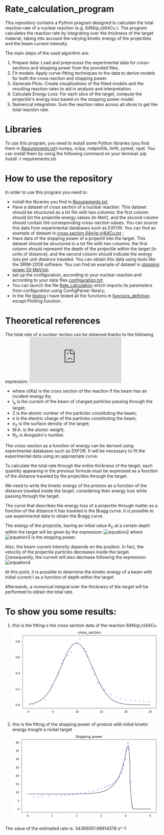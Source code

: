 # Rate_calculation_program

This repository contains a Python program designed to calculate the total reaction rate of a nuclear reaction (e.g. 64Ni(p,n)64Cu ). The program calculates the reaction rate by integrating over the thickness of the target material, taking into account the varying kinetic energy of the projectiles and the beam current intensity.

The main steps of the used algorithm are:
1.  Prepare data: Load and preprocess the experimental data for cross-sections and stopping power from the provided files.
2.  Fit models: Apply curve-fitting techniques to the data to derive models for both the cross-section and stopping power.
3.  Generate Plots: Create visualizations of the fitted models and the resulting reaction rates to aid in analysis and interpretation.
4.  Calculate Energy Loss: For each slice of the target, compute the projectile's energy loss based on the stopping power model.
5.  Numerical integration: Sum the reaction rates across all slices to get the total reaction rate.


# Libraries
To use this program, you need to install some Python libraries (you find them in [Requirements.txt](https://github.com/Lorenzo9801/Rate_calculation_program/blob/main/Requirements.txt)):numpy, scipy, matplotlib, lmfit, pytest, npat.
You can install them by using the following command on your terminal: pip install -r requirements.txt

# How to use the repository

In order to use this program you need to:
- install the libraries you find in [Requirements.txt](https://github.com/Lorenzo9801/Rate_calculation_program/blob/main/Requirements.txt);
- Have a dataset of cross section of a nuclear reaction. This dataset should be structured as a txt file with two columns: the first column should list the projectile energy values (in MeV), and the second column should contain the corresponding cross-section values. You can source this data from experimental databases such as EXFOR. You can find an example of dataset in [cross section 64ni(p,n)64Cu.txt](https://github.com/Lorenzo9801/Rate_calculation_program/blob/main/data/cross%20section%2064Ni(p%2Cn)64Cu.txt) ;
- Have data of the stopping power of a projectil into the target. This dataset should be structured in a txt file with two columns: the first column should represent the depth of the projectile within the target (in units of distance), and the second column should indicate the energy loss per unit distance traveled. You can obtain this data using tools like the SRIM-2008 software. You can find an example of dataset in [stopping power 50 MeV.txt](https://github.com/Lorenzo9801/Rate_calculation_program/blob/main/data/stopping%20power%2050%20MeV.txt);
- set up the configuration, according to your nuclear reaction and according to your data files [configuration.txt](https://github.com/Lorenzo9801/Rate_calculation_program/blob/main/configuration.txt);
- You can launch the file [Rate_calculation](https://github.com/Lorenzo9801/Rate_calculation_program/blob/main/Rate_calculation.py) which imports its parameters from configuration using ConfigParser library;
- In the file [testing](https://github.com/Lorenzo9801/Rate_calculation_program/blob/main/testing.py) I have tested all the functions in [funcions_defintion](https://github.com/Lorenzo9801/Rate_calculation_program/blob/main/functions_definition.py) except Plotting function.

# Theoretical references
The total rate of a nuclear rection can be obtained thanks to the following expression: 
![equation1](https://latex.codecogs.com/gif.latex?rate=%5Csigma%5E%7Breac%7D(K_a)%20%5Ccdot%20%5Cfrac%7BI_a%7D%7BZ%20e%7D%20%5Ccdot%20%5Cfrac%7B%5Csigma_X%7D%7BA.W.%7D%5Ccdot%20N_A)

- where σ(Ka) is the cross section of the reaction if the beam has an incident energy Ka;
- I<sub>a</sub> is the current of the beam of charged particles passing through the target;
- Z is the atomic number of the particles constituting the beam;
- e is the electric charge of the particles constituting the beam;
- σ<sub>X</sub> is the surface density of the target;
- W.A. is the atomic weight;
- N<sub>A</sub> is Avogadro's number.

The cross-section as a function of energy can be derived using experimental databases such as EXFOR. It will be necessary to fit the experimental data using an appropriate curve.

To calculate the total rate through the entire thickness of the target, each quantity appearing in the previous formula must be expressed as a function of the distance traveled by the projectiles through the target.

We need to write the kinetic energy of the protons as a function of the distance traveled inside the target, considering their energy loss while passing through the target.

The curve that describes the energy loss of a projectile through matter as a function of the distance it has traveled is the Bragg curve. It is possible to use experimental data to obtain the Bragg curve.

The energy of the projectile, having an initial value K<sub>0</sub> at a certain depth within the target will be given by the expression:
![equation2](https://latex.codecogs.com/gif.latex?K(x)=K_0-\frac{dE}{dx}\cdot%20x)
where ![equation3](https://latex.codecogs.com/gif.latex?\frac{dE}{dx}) is the stopping power.

Also, the beam current intensity depends on the position. In fact, the velocity of the projectile particles decreases inside the target. Consequently, the current will also decrease following the expression: ![equation4](https://latex.codecogs.com/gif.latex?I(K(x))=I_0\cdot%20\sqrt{\frac{K(x)}{K_0}})

At this point, it is possible to determine the kinetic energy of a beam with initial current I as a function of depth within the target.

Afterwards, a numerical integral over the thickness of the target will be performed to obtain the total rate.


# To show you some results:

1) this is the fitting o the cross section data of the reaction 64Ni(p,n)64Cu 
![config](./images/Cross_section_fitting.png)

2) this is the fitting of the stopping power of protons with initial kinetic energy trought a nickel target
![config](./images/Stopping_power_fitting.png)

The value of the estimated rate is: 34366051.66914378  s^-1

